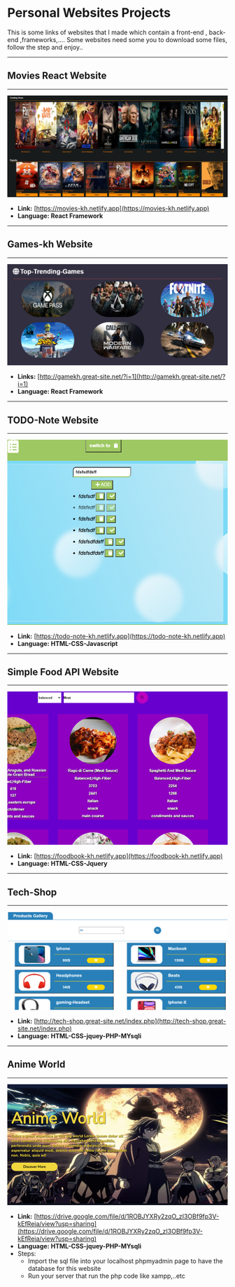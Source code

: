 # Personal Websites Projects
This is some links of websites that I made which contain a front-end , back-end ,frameworks,…. Some websites need some you to download some files, follow the step and enjoy..


<!-- ---
--- -->
---
## Movies React Website
---
![](img/react-web.png)
* __Link:__ [https://movies-kh.netlify.app](https://movies-kh.netlify.app)
* __Language: React Framework__
---
## Games-kh Website
---
![](img/gameskh.PNG)
* __Links:__ [http://gamekh.great-site.net/?i=1](http://gamekh.great-site.net/?i=1)
* __Language: React Framework__
---
## TODO-Note Website
---
![](img/todo.png)
* __Link:__ [https://todo-note-kh.netlify.app](https://todo-note-kh.netlify.app)
* __Language: HTML-CSS-Javascript__
---
## Simple Food API Website
---
![](img/food.png)
* __Link:__ [https://foodbook-kh.netlify.app](https://foodbook-kh.netlify.app)
* __Language: HTML-CSS-Jquery__
---
## Tech-Shop
---
![](img/techshop.PNG)
* __Link:__ [http://tech-shop.great-site.net/index.php](http://tech-shop.great-site.net/index.php)
* __Language: HTML-CSS-jquey-PHP-MYsqli__
---
## Anime World
---
![](img/animW.PNG)
* __Link:__ [https://drive.google.com/file/d/1ROBJYXRy2zqO_zI3OBf9fp3V-kEfReia/view?usp=sharing](https://drive.google.com/file/d/1ROBJYXRy2zqO_zI3OBf9fp3V-kEfReia/view?usp=sharing)
* __Language: HTML-CSS-jquey-PHP-MYsqli__
* Steps:
    * Import the sql file into your localhost phpmyadmin page to have the database for this website
    * Run your server that run the php code like xampp,..etc
